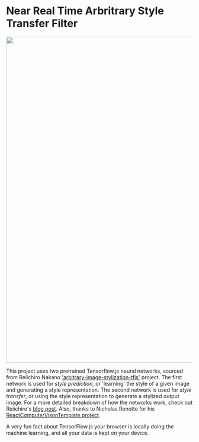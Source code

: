 # Near Real Time Arbritrary Style Transfer Filter


<img src="https://media.giphy.com/media/ii4Wnf1nXK7vkWjkW7/giphy.gif" width="880" />


This project uses two pretrained Tensorflow.js neural networks, sourced from Reiichiro Nakano ['arbitrary-image-stylization-tfjs'](https://github.com/reiinakano/arbitrary-image-stylization-tfjs) project. The first network is used for _style prediction_, or 'learning' the style of a given image and generating a style representation. The second network is used for _style transfer_, or using the style representation to generate a stylized output image. For a more detailed breakdown of how the networks work, check out Reiichiro's [blog post](https://magenta.tensorflow.org/blog/2018/12/20/style-transfer-js/). Also, thanks to Nicholas Renotte for his [ReactComputerVisonTemplate project](https://github.com/nicknochnack/ReactComputerVisionTemplate).

A very fun fact about TensorFlow.js your browser is locally doing the machine learning, and all your data is kept on your device.